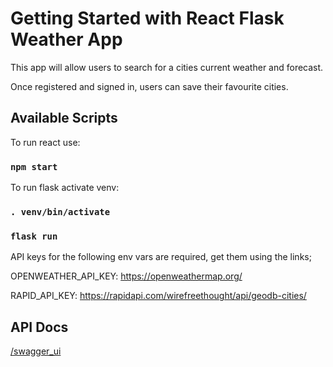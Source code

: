 # Getting Started with React Flask Weather App

This app will allow users to search for a cities current weather and forecast.

Once registered and signed in, users can save their favourite cities.

## Available Scripts

To run react use:

### `npm start`

To run flask activate venv:

### `. venv/bin/activate`
### `flask run`

API keys for the following env vars are required, get them using the links;

OPENWEATHER_API_KEY: https://openweathermap.org/

RAPID_API_KEY: https://rapidapi.com/wirefreethought/api/geodb-cities/

## API Docs

[/swagger_ui](http://localhost:5000/swagger-ui)